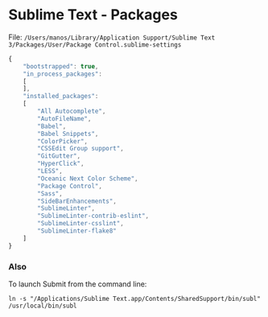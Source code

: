 # Sublime Text - Packages

File: `/Users/manos/Library/Application Support/Sublime Text 3/Packages/User/Package Control.sublime-settings`

```javascript
{
	"bootstrapped": true,
	"in_process_packages":
	[
	],
	"installed_packages":
	[
		"All Autocomplete",
		"AutoFileName",
		"Babel",
		"Babel Snippets",
		"ColorPicker",
		"CSSEdit Group support",
		"GitGutter",
		"HyperClick",
		"LESS",
		"Oceanic Next Color Scheme",
		"Package Control",
		"Sass",
		"SideBarEnhancements",
		"SublimeLinter",
		"SublimeLinter-contrib-eslint",
		"SublimeLinter-csslint",
		"SublimeLinter-flake8"
	]
}
```


### Also

To launch Submit from the command line:

	ln -s "/Applications/Sublime Text.app/Contents/SharedSupport/bin/subl" /usr/local/bin/subl
